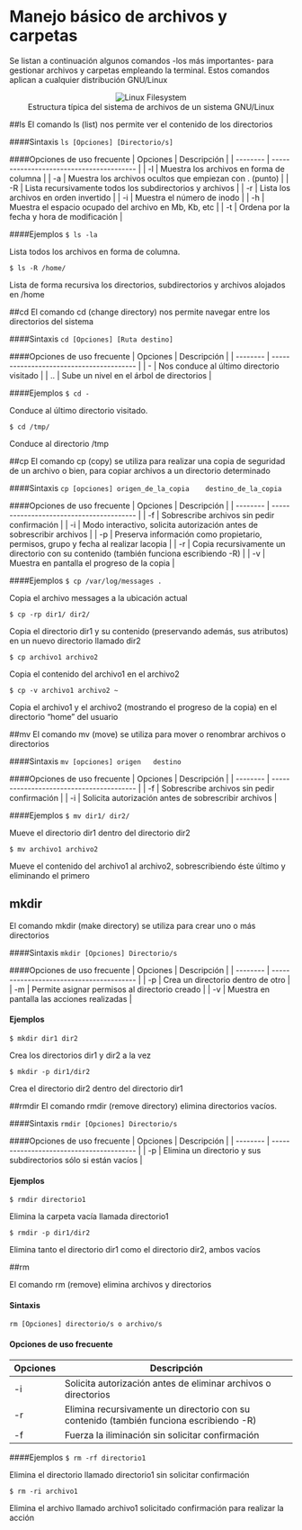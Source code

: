 # Manejo básico de archivos y carpetas

Se listan a continuación algunos comandos -los más importantes- para gestionar archivos y carpetas empleando la terminal. Estos comandos aplican a cualquier distribución GNU/Linux


<div style="margin:0 auto; text-align:center;" >
<img src="../imgGNULinux/fhs.png" alt="Linux Filesystem">
  <figcaption>Estructura típica del sistema de archivos de un sistema GNU/Linux</figcaption>
</div>


##ls
El comando ls (list) nos permite ver el contenido de los directorios

####Sintaxis
`ls [Opciones] [Directorio/s]`

####Opciones de uso frecuente
| Opciones | Descripción                              |
| -------- | ---------------------------------------- |
| -l       | Muestra los archivos en forma de columna |
| -a       | Muestra los archivos ocultos que empiezan con . (punto) |
| -R       | Lista recursivamente todos los subdirectorios y archivos |
| -r       | Lista los archivos en orden invertido    |
| -i       | Muestra el número de inodo               |
| -h       | Muestra el espacio ocupado del archivo en Mb, Kb, etc |
| -t       | Ordena por la fecha y hora de modificación |

####Ejemplos
`$ ls -la` 

Lista todos los archivos en forma de columna.

`$ ls -R /home/`

Lista de forma recursiva los directorios, subdirectorios y archivos alojados en /home



##cd
El comando cd (change directory) nos permite navegar entre los directorios del sistema

####Sintaxis
`cd [Opciones] [Ruta destino]`

####Opciones de uso frecuente
| Opciones | Descripción                              |
| -------- | ---------------------------------------- |
| -        | Nos conduce al último directorio visitado |
| ..       | Sube un nivel en el árbol de directorios |

####Ejemplos
`$ cd -`

Conduce al último directorio visitado.

`$ cd /tmp/`

Conduce al directorio /tmp



##cp
El comando cp (copy) se utiliza para realizar una copia de seguridad de un archivo o bien, para copiar archivos a un directorio determinado

####Sintaxis
`cp [opciones] origen_de_la_copia    destino_de_la_copia` 


####Opciones de uso frecuente
| Opciones | Descripción                              |
| -------- | ---------------------------------------- |
| -f       | Sobrescribe archivos sin pedir confirmación |
| -i       | Modo interactivo, solicita autorización antes de sobrescribir archivos |
| -p       | Preserva información como propietario, permisos, grupo y fecha al realizar lacopia |
| -r       | Copia recursivamente un directorio con su contenido (también funciona escribiendo -R) |
| -v       | Muestra en pantalla el progreso de la copia |

####Ejemplos
`$ cp /var/log/messages .`

Copia el archivo messages a la ubicación actual

`$ cp -rp dir1/ dir2/` 

Copia el directorio dir1 y su contenido (preservando además, sus atributos) en un nuevo directorio llamado dir2

`$ cp archivo1 archivo2`

Copia el contenido del archivo1 en el archivo2

`$ cp -v archivo1 archivo2 ~`

Copia el archivo1 y el archivo2 (mostrando el progreso de la copia) en el directorio “home” del usuario



##mv
El comando mv (move) se utiliza para mover o renombrar archivos o directorios

####Sintaxis
`mv [opciones] origen   destino` 

####Opciones de uso frecuente
| Opciones | Descripción                              |
| -------- | ---------------------------------------- |
| -f       | Sobrescribe archivos sin pedir confirmación |
| -i       | Solicita autorización antes de sobrescribir archivos |

####Ejemplos
`$ mv dir1/ dir2/`

Mueve el directorio dir1 dentro del directorio dir2

`$ mv archivo1 archivo2`

Mueve el contenido del archivo1 al archivo2, sobrescribiendo éste último y eliminando el primero



## mkdir
El comando mkdir (make directory) se utiliza para crear uno o más directorios

####Sintaxis
`mkdir [Opciones] Directorio/s`

####Opciones de uso frecuente
| Opciones | Descripción                              |
| -------- | ---------------------------------------- |
| -p       | Crea un directorio dentro de otro        |
| -m       | Permite asignar permisos al directorio creado |
| -v       | Muestra en pantalla las acciones realizadas |

#### Ejemplos

`$ mkdir dir1 dir2`

Crea los directorios dir1 y dir2 a la vez

`$ mkdir -p dir1/dir2`

Crea el directorio dir2 dentro del directorio dir1



##rmdir
El comando rmdir (remove directory) elimina directorios vacíos.

####Sintaxis
`rmdir [Opciones] Directorio/s` 

####Opciones de uso frecuente
| Opciones | Descripción                              |
| -------- | ---------------------------------------- |
| -p       | Elimina un directorio y sus subdirectorios sólo si están vacíos |

#### Ejemplos


`$ rmdir directorio1`

Elimina la carpeta vacía llamada directorio1

`$ rmdir ­-p dir1/dir2`

Elimina tanto el directorio dir1 como el directorio dir2, ambos vacíos



##rm

El comando rm (remove) elimina archivos y directorios

#### Sintaxis

`rm [Opciones] directorio/s o archivo/s`


#### Opciones de uso frecuente
| Opciones | Descripción                              |
| -------- | ---------------------------------------- |
| -i       | Solicita autorización antes de eliminar archivos o directorios |
| -r       | Elimina recursivamente un directorio con su contenido (también funciona escribiendo -R) |
| -f       | Fuerza la iliminación sin solicitar confirmación |

####Ejemplos
`$ rm -rf directorio1`

Elimina el directorio llamado directorio1 sin solicitar confirmación

`$ rm -ri archivo1`

Elimina el archivo llamado archivo1 solicitado confirmación para realizar la acción


